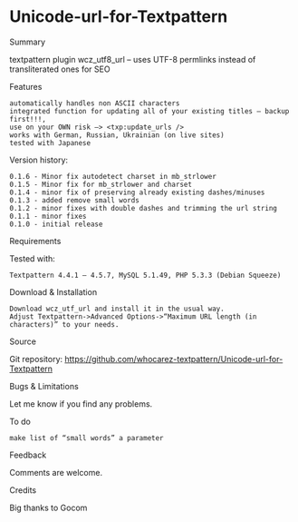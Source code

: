 Unicode-url-for-Textpattern
===========================

Summary

textpattern plugin wcz_utf8_url – uses UTF-8 permlinks instead of transliterated ones for SEO

Features

    automatically handles non ASCII characters
    integrated function for updating all of your existing titles – backup first!!!, 
    use on your OWN risk —> <txp:update_urls />
    works with German, Russian, Ukrainian (on live sites)
    tested with Japanese

Version history:

    0.1.6 - Minor fix autodetect charset in mb_strlower
    0.1.5 - Minor fix for mb_strlower and charset
    0.1.4 - minor fix of preserving already existing dashes/minuses
    0.1.3 - added remove small words
    0.1.2 - minor fixes with double dashes and trimming the url string
    0.1.1 - minor fixes
    0.1.0 - initial release

Requirements

Tested with:

    Textpattern 4.4.1 – 4.5.7, MySQL 5.1.49, PHP 5.3.3 (Debian Squeeze)

Download & Installation

    Download wcz_utf_url and install it in the usual way.
    Adjust Textpattern->Advanced Options->“Maximum URL length (in characters)” to your needs.

Source

   Git repository: https://github.com/whocarez-textpattern/Unicode-url-for-Textpattern

Bugs & Limitations

   Let me know if you find any problems.

To do

    make list of “small words” a parameter

Feedback

   Comments are welcome.

Credits

   Big thanks to Gocom

